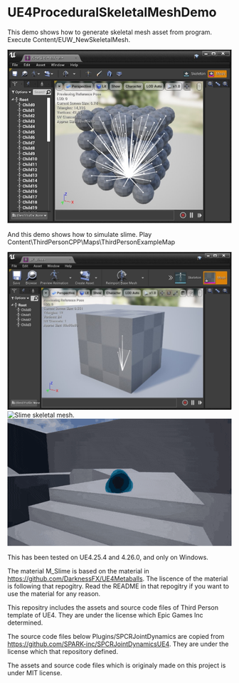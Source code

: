 # UE4ProceduralSkeletalMeshDemo

This demo shows how to generate skeletal mesh asset from program. 
Execute Content/EUW_NewSkeletalMesh.

![Spheres](ManySphere.jpeg "Spheres")

And this demo shows how to simulate slime.
Play Content\ThirdPersonCPP\Maps\ThirdPersonExampleMap

![Skeletal mesh to draw slime.](BoxWithTetrahedronJoints.jpeg "Skeletal mesh before setting material for slime.")
![Slime skeletal mesh.](slime2.gif "Slime skeletal mesh.")
![Slime down stairs.](SlimeDownStairs.gif "Slime down stairs.")

This has been tested on UE4.25.4 and 4.26.0, and only on Windows.

The material M_Slime is based on the material in https://github.com/DarknessFX/UE4Metaballs.
The liscence of the material is following that repogitry.
Read the README in that repogitry if you want to use the material for any reason.

This repositry includes the assets and source code files of Third Person template of UE4.
They are under the license which Epic Games Inc determined.

The source code files below Plugins/SPCRJointDynamics are copied from https://github.com/SPARK-inc/SPCRJointDynamicsUE4.
They are under the license which that repository defined.

The assets and source code files which is originaly made on this project is under MIT license.
